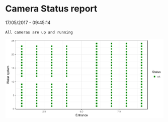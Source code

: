 Camera Status report
================
17/05/2017 - 09:45:14

    All cameras are up and running

![](camreport_files/figure-markdown_github/unnamed-chunk-2-1.png)
